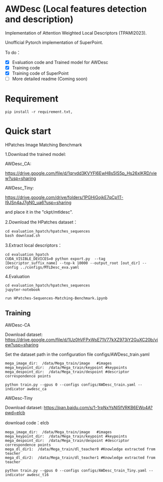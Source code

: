 # AWDesc (Local features detection and description)

Implementation of Attention Weighted Local Descriptors (TPAMI2023).

Unofficial Pytorch implementation of SuperPoint.

To do：
- [x] Evaluation code and Trained model for AWDesc
- [x] Training code 
- [x] Training code of SuperPoint
- [ ] More detailed readme (Coming soon)

# Requirement
```
pip install -r requirement.txt,
```

# Quick start
HPatches Image Matching Benchmark

1.Download the trained model:

AWDesc_CA:

https://drive.google.com/file/d/1qrvdd3KVYFl6EwH8s5IS5p_Hs26xIKRD/view?usp=sharing

AWDesc_Tiny:

https://drive.google.com/drive/folders/1PGHiGojkE7qCp1T-l9JSn4aJ7gN0_ua6?usp=sharing

and place it in the "ckpt/mtldesc".


2.Download the HPatches dataset：

```
cd evaluation_hpatch/hpatches_sequences
bash download.sh
```
3.Extract local descriptors：
```
cd evaluation_hpatch
CUDA_VISIBLE_DEVICES=0 python export.py  --tag [Descriptor_suffix_name] --top-k 10000 --output_root [out_dir] --config ../configs/MTLDesc_eva.yaml
```
4.Evaluation
```
cd evaluation_hpatch/hpatches_sequences
jupyter-notebook

run HPatches-Sequences-Matching-Benchmark.ipynb
```

## Training
AWDesc-CA

Download dataset: https://drive.google.com/file/d/1Uz0hVFPxWsE71V77kXZ973iY2GuXC20b/view?usp=sharing

Set the dataset path in the configuration file configs/AWDesc_train.yaml

```
mega_image_dir:  /data/Mega_train/image   #images
mega_keypoint_dir:  /data/Mega_train/keypoint #keypoints
mega_despoint_dir:  /data/Mega_train/despoint #descriptor correspondence points
```
```
python train.py --gpus 0 --configs configs/AWDesc_train.yaml --indicator awdesc_ca
```
AWDesc-Tiny

Download dataset:
https://pan.baidu.com/s/1-1rpNxYsNl5fVRKB6EWo4A?pwd=elcb 

download code：elcb 
```
mega_image_dir:  /data/Mega_train/image   #images
mega_keypoint_dir:  /data/Mega_train/keypoint #keypoints
mega_despoint_dir:  /data/Mega_train/despoint #descriptor correspondence points
mega_dl_dir1:  /data/Mega_train/dl_teacher0 #Knowledge extracted from teacher
mega_dl_dir2:  /data/Mega_train/dl_teacher1 #Knowledge extracted from teacher
```
```
python train.py --gpus 0 --configs configs/AWDesc_train_Tiny.yaml --indicator awdesc_t16
```
